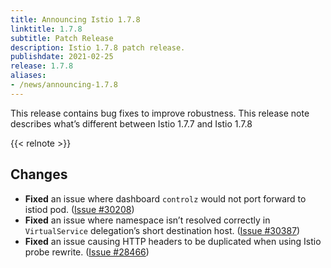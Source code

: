 ```yaml
---
title: Announcing Istio 1.7.8
linktitle: 1.7.8
subtitle: Patch Release
description: Istio 1.7.8 patch release.
publishdate: 2021-02-25
release: 1.7.8
aliases:
- /news/announcing-1.7.8
---
```


This release contains bug fixes to improve robustness. This release note describes what’s different between Istio 1.7.7 and Istio 1.7.8

{{< relnote >}}

## Changes

- **Fixed** an issue where dashboard `controlz` would not port forward to istiod pod.
  ([Issue #30208](https://github.com/istio/istio/issues/30208))
- **Fixed** an issue where namespace isn’t resolved correctly in `VirtualService` delegation’s short destination host.
  ([Issue #30387](https://github.com/istio/istio/issues/30387))
- **Fixed** an issue causing HTTP headers to be duplicated when using Istio probe rewrite.
  ([Issue #28466](https://github.com/istio/istio/issues/28466))